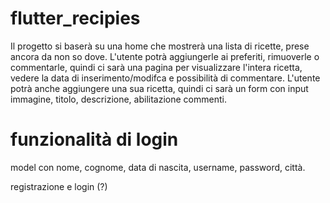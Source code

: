 # flutter_recipies

Il progetto si baserà su una home che mostrerà una lista di ricette, prese ancora da non so dove.
L'utente potrà aggiungerle ai preferiti, rimuoverle o commentarle, quindi ci sarà una pagina per visualizzare l'intera ricetta, vedere la data di inserimento/modifca e possibilità di commentare.
L'utente potrà anche aggiungere una sua ricetta, quindi ci sarà un form con input immagine, titolo, descrizione, abilitazione commenti.

# funzionalità di login
model con nome, cognome, data di nascita, username, password, città.

registrazione e login (?)
